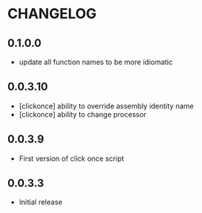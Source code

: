 # CHANGELOG

## 0.1.0.0

  * update all function names to be more idiomatic

## 0.0.3.10

  * [clickonce] ability to override assembly identity name
  * [clickonce] ability to change processor

## 0.0.3.9

  * First version of click once script 

## 0.0.3.3

  * Initial release